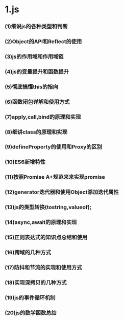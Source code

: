 # 1.js

### (1)细说js的各种类型和判断

### (2)Object的API和Reflect的使用

### (3)js的作用域和作用域链

### (4)js的变量提升和函数提升

### (5)彻底搞懂this的指向

### (6)函数闭包详解和使用方式

### (7)apply,call,bind的原理和实现

### (8)细讲class的原理和实现

### (9)defineProperty的使用和Proxy的区别

### (10)ES6新增特性

### (11)按照Promise A+规范来来实现promise

### (12)generator迭代器和使用Object添加迭代属性

### (13)js的类型转换(tostring,valueof);

### (14)async,await的原理和实现

### (15)正则表达式的知识点总结和使用

### (16)跨域的几种方式

### (17)防抖和节流的实现和使用方式

### (18)实现深拷贝的几种方式

### (19)js的事件循环机制

### (20)js的数学函数总结